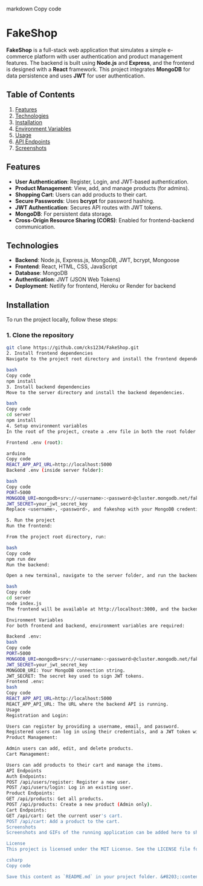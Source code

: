 markdown
Copy code
# FakeShop

**FakeShop** is a full-stack web application that simulates a simple e-commerce platform with user authentication and product management features. The backend is built using **Node.js** and **Express**, and the frontend is designed with a **React** framework. This project integrates **MongoDB** for data persistence and uses **JWT** for user authentication.

## Table of Contents

1. [Features](#features)
2. [Technologies](#technologies)
3. [Installation](#installation)
4. [Environment Variables](#environment-variables)
5. [Usage](#usage)
6. [API Endpoints](#api-endpoints)
7. [Screenshots](#screenshots)

## Features

- **User Authentication**: Register, Login, and JWT-based authentication.
- **Product Management**: View, add, and manage products (for admins).
- **Shopping Cart**: Users can add products to their cart.
- **Secure Passwords**: Uses **bcrypt** for password hashing.
- **JWT Authentication**: Secures API routes with JWT tokens.
- **MongoDB**: For persistent data storage.
- **Cross-Origin Resource Sharing (CORS)**: Enabled for frontend-backend communication.

## Technologies

- **Backend**: Node.js, Express.js, MongoDB, JWT, bcrypt, Mongoose
- **Frontend**: React, HTML, CSS, JavaScript
- **Database**: MongoDB
- **Authentication**: JWT (JSON Web Tokens)
- **Deployment**: Netlify for frontend, Heroku or Render for backend

## Installation

To run the project locally, follow these steps:

### 1. Clone the repository

```bash
git clone https://github.com/cks1234/FakeShop.git
2. Install frontend dependencies
Navigate to the project root directory and install the frontend dependencies.

bash
Copy code
npm install
3. Install backend dependencies
Move to the server directory and install the backend dependencies.

bash
Copy code
cd server
npm install
4. Setup environment variables
In the root of the project, create a .env file in both the root folder and server folder with the following variables:

Frontend .env (root):

arduino
Copy code
REACT_APP_API_URL=http://localhost:5000
Backend .env (inside server folder):

bash
Copy code
PORT=5000
MONGODB_URI=mongodb+srv://<username>:<password>@cluster.mongodb.net/fakeshop?retryWrites=true&w=majority
JWT_SECRET=your_jwt_secret_key
Replace <username>, <password>, and fakeshop with your MongoDB credentials and database name.

5. Run the project
Run the frontend:

From the project root directory, run:

bash
Copy code
npm run dev
Run the backend:

Open a new terminal, navigate to the server folder, and run the backend server:

bash
Copy code
cd server
node index.js
The frontend will be available at http://localhost:3000, and the backend will run at http://localhost:5000.

Environment Variables
For both frontend and backend, environment variables are required:

Backend .env:
bash
Copy code
PORT=5000
MONGODB_URI=mongodb+srv://<username>:<password>@cluster.mongodb.net/fakeshop?retryWrites=true&w=majority
JWT_SECRET=your_jwt_secret_key
MONGODB_URI: Your MongoDB connection string.
JWT_SECRET: The secret key used to sign JWT tokens.
Frontend .env:
bash
Copy code
REACT_APP_API_URL=http://localhost:5000
REACT_APP_API_URL: The URL where the backend API is running.
Usage
Registration and Login:

Users can register by providing a username, email, and password.
Registered users can log in using their credentials, and a JWT token will be generated to authenticate further requests.
Product Management:

Admin users can add, edit, and delete products.
Cart Management:

Users can add products to their cart and manage the items.
API Endpoints
Auth Endpoints:
POST /api/users/register: Register a new user.
POST /api/users/login: Log in an existing user.
Product Endpoints:
GET /api/products: Get all products.
POST /api/products: Create a new product (Admin only).
Cart Endpoints:
GET /api/cart: Get the current user's cart.
POST /api/cart: Add a product to the cart.
Screenshots
Screenshots and GIFs of the running application can be added here to showcase how the application looks and functions.

License
This project is licensed under the MIT License. See the LICENSE file for details.

csharp
Copy code

Save this content as `README.md` in your project folder. &#8203;:contentReference[oaicite:0]
